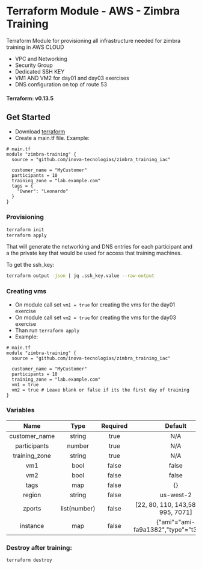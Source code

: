 # Terraform Module - AWS - Zimbra Training

Terraform Module for provisioning all infrastructure needed for zimbra training in AWS CLOUD

- VPC and Networking
- Security Group
- Dedicated SSH KEY
- VM1 AND VM2 for day01 and day03 exercises
- DNS configuration on top of route 53

#### Terraform: v0.13.5

## Get Started

- Download [terraform](https://www.terraform.io/downloads.html)
- Create a main.tf file. Example:
```hcl
# main.tf
module "zimbra-training" {
  source = "github.com/inova-tecnologias/zimbra_training_iac"

  customer_name = "MyCustomer"
  participants = 10
  training_zone = "lab.example.com"
  tags = {
    "Owner": "Leonardo"
  }
}
```

### Provisioning
```sh
terraform init
terraform apply
```
That will generate the networking and DNS entries for each participant and a the private key that would be used for access that training machines.

To get the ssh_key:
```sh
terraform output -json | jq .ssh_key.value --raw-output
```


### Creating vms
- On module call set `vm1 = true` for creating the vms for the day01 exercise
- On module call set `vm2 = true` for creating the vms for the day03 exercise
- Than run `terraform apply`
- Example:
```hcl
# main.tf
module "zimbra-training" {
  source = "github.com/inova-tecnologias/zimbra_training_iac"

  customer_name = "MyCustomer"
  participants = 10
  training_zone = "lab.example.com"
  vm1 = true
  vm2 = true # Leave blank or false if its the first day of training
}
```


### Variables
|  Name       | Type |Required| Default |
|:-----------:|:----:|:------:|:-------:|
|customer_name|string|  true  |   N/A   |
|participants|number|true|N/A|
|training_zone|string|true|N/A|
|vm1|bool|false|false|
|vm2|bool|false|false|
|tags|map|false|{}|
|region|string|false|us-west-2|
|zports|list(number)|false|[22, 80, 110, 143,587, 993, 995, 7071]|
|instance|map|false|{"ami"="ami-fa9a1382","type"="t3.large"}

### Destroy after training:
`terraform destroy`